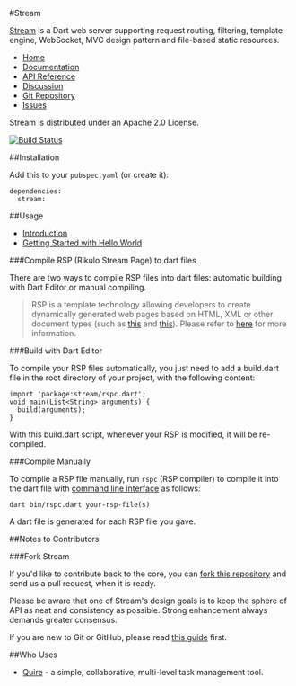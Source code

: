 #Stream

[Stream](http://rikulo.org/projects/stream) is a Dart web server supporting request routing, filtering, template engine, WebSocket, MVC design pattern and file-based static resources.

* [Home](http://rikulo.org/projects/stream)
* [Documentation](http://docs.rikulo.org/stream/latest)
* [API Reference](http://www.dartdocs.org/documentation/stream/1.3.1+1)
* [Discussion](http://stackoverflow.com/questions/tagged/rikulo)
* [Git Repository](https://github.com/rikulo/stream)
* [Issues](https://github.com/rikulo/stream/issues)

Stream is distributed under an Apache 2.0 License.

[![Build Status](https://drone.io/github.com/rikulo/stream/status.png)](https://drone.io/github.com/rikulo/stream/latest)

##Installation

Add this to your `pubspec.yaml` (or create it):

    dependencies:
      stream:


##Usage

* [Introduction](http://docs.rikulo.org/stream/latest/Getting_Started/Introduction.html)
* [Getting Started with Hello World](http://docs.rikulo.org/stream/latest/Getting_Started/Hello_World.html)

###Compile RSP (Rikulo Stream Page) to dart files

There are two ways to compile RSP files into dart files: automatic building with Dart Editor or manual compiling.

> RSP is a template technology allowing developers to create dynamically generated web pages based on HTML, XML or other document types (such as [this](https://github.com/rikulo/stream/blob/master/example/hello-mvc/webapp/listView.rsp.html) and [this](https://github.com/rikulo/stream/blob/master/test/features/webapp/includerView.rsp.html)). Please refer to [here](http://docs.rikulo.org/stream/latest/RSP/Fundamentals/RSP_Overview.html) for more information.

###Build with Dart Editor

To compile your RSP files automatically, you just need to add a build.dart file in the root directory of your project, with the following content:

    import 'package:stream/rspc.dart';
    void main(List<String> arguments) {
      build(arguments);
    }

With this build.dart script, whenever your RSP is modified, it will be re-compiled.

###Compile Manually

To compile a RSP file manually, run `rspc` (RSP compiler) to compile it into the dart file with [command line interface](http://en.wikipedia.org/wiki/Command-line_interface) as follows:

    dart bin/rspc.dart your-rsp-file(s)

A dart file is generated for each RSP file you gave.

##Notes to Contributors

###Fork Stream

If you'd like to contribute back to the core, you can [fork this repository](https://help.github.com/articles/fork-a-repo) and send us a pull request, when it is ready.

Please be aware that one of Stream's design goals is to keep the sphere of API as neat and consistency as possible. Strong enhancement always demands greater consensus.

If you are new to Git or GitHub, please read [this guide](https://help.github.com/) first.

##Who Uses

* [Quire](https://quire.io) - a simple, collaborative, multi-level task management tool.
